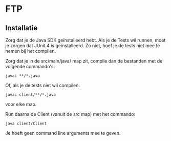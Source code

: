 # FTP

## Installatie

Zorg dat je de Java SDK geïnstalleerd hebt. Als je de Tests wil runnen, moet je zorgen dat JUnit 4 is geïnstalleerd. Zo niet, hoef je de tests niet mee te nemen bij het compilen.


Zorg dat je in de src/main/java/ map zit, compile dan de bestanden met de volgende commando's:

```
javac **/*.java

```
Of, als je de tests niet wil compilen: 

```
javac client/**/*.java
```

voor elke map.

Run daarna de Client (vanuit de src map) met het commando: 

```
java client/Client
```

Je hoeft geen command line arguments mee te geven.